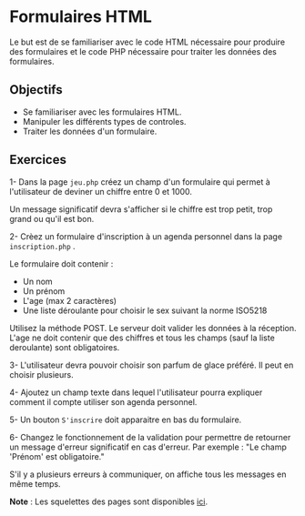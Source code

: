 # Formulaires HTML

Le but est de se familiariser avec le code HTML nécessaire pour produire des formulaires et le code PHP nécessaire pour traiter les données des formulaires.

## Objectifs
- Se familiariser avec les formulaires HTML.
- Manipuler les différents types de controles.
- Traiter les données d'un formulaire. 

## Exercices 

1- Dans la page `jeu.php` créez un champ d'un formulaire qui permet à l'utilisateur de deviner un chiffre entre 0 et 1000. 

Un message significatif devra s'afficher si le chiffre est trop petit, trop grand ou qu'il est bon.

2- Crèez un formulaire d'inscription à un agenda personnel dans la page `inscription.php` .

Le formulaire doit contenir :
- Un nom
- Un prénom
- L'age (max 2 caractères)
- Une liste déroulante pour choisir le sex suivant la norme ISO5218

Utilisez la méthode POST. Le serveur doit valider les données à la réception. L'age ne doit contenir que des chiffres et tous les champs (sauf la liste deroulante) sont obligatoires.

3- L'utilisateur devra pouvoir choisir son parfum de glace préféré. Il peut en choisir plusieurs.

4- Ajoutez un champ texte dans lequel l'utilisateur pourra expliquer comment il compte utiliser son agenda personnel.

5- Un bouton `S'inscrire` doit apparaitre en bas du formulaire.

6- Changez le fonctionnement de la validation pour permettre de retourner un message d'erreur significatif en cas d'erreur. Par exemple : "Le champ 'Prénom' est obligatoire."

S'il y a plusieurs erreurs à communiquer, on affiche tous les messages en même temps.

**Note** : Les squelettes des pages sont disponibles [ici](./Correction).


